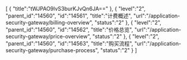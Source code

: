 [
	{
		"title":"tWJPAO9lvS3burKJvQn6JA=="
	},
	{
		"level":"2",
		"parent_id":"14560",
		"id":"14561",
		"title":"计费概述",
		"url":"/application-security-gateway/billing-overview",
		"status":"2"
	},
	{
		"level":"2",
		"parent_id":"14560",
		"id":"14562",
		"title":"价格总览",
		"url":"/application-security-gateway/price-overview",
		"status":"2"
	},
	{
		"level":"2",
		"parent_id":"14560",
		"id":"14563",
		"title":"购买流程",
		"url":"/application-security-gateway/purchase-process",
		"status":"2"
	}
]